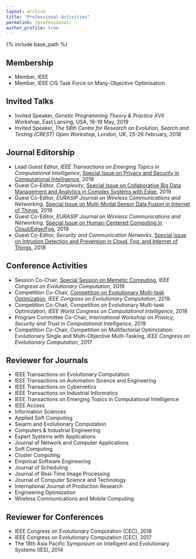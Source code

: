```yaml
---
layout: archive
title: "Professional Activities"
permalink: /professional/
author_profile: true
---
```


{% include base_path %}

## Membership

* Member, IEEE
* Member, IEEE CIS Task Force on Many-Objective Optimisation


## Invited Talks


* Invited Speaker, <i>Genetic Programming Theory & Practice XVII Workshop</i>, East Lansing, USA, 16-19 May, 2019
* Invited Speaker, <i>The 58th Centre for Research on Evolution, Search and Testing (CREST) Open Workshop</i>,
London, UK, 25-26 February, 2018


## Journal Editorship

* Lead Guest Editor, <i>IEEE Transactions on Emerging Topics in Computational Intelligence</i>, 
[Special Issue on Privacy and Security in Computational Intelligence](https://cis.ieee.org/images/files/Publications/TETCI/SI14_CFP_PSCI.pdf), 2019
* Guest Co-Editor, <i>Complexity</i>, 
[Special Issue on Collaborative Big Data Management and Analytics in Complex Systems with Edge](https://www.hindawi.com/journals/complexity/si/149145/cfp/), 2019
* Guest Co-Editor, <i>EURASIP Journal on Wireless Communications and Networking</i>, 
[Special Issue on Multi-Modal Sensor Data Fusion in Internet of Things](https://jwcn-eurasipjournals.springeropen.com/multi-modal-sensor), 2019
* Guest Co-Editor, <i>EURASIP Journal on Wireless Communications and Networking</i>, 
[Special Issue on Human-Centered Computing in Cloud/Edge/Fog](https://jwcn-eurasipjournals.springeropen.com/human-centered-computing), 2019
* Guest Co-Editor, <i>Security and Communication Networks</i>, 
[Special Issue on Intrusion Detection and Prevention in Cloud, Fog, and Internet of Things](https://www.hindawi.com/journals/scn/si/215106/cfp/), 2018


## Conference Activities

* Session Co-Chair, [Special Session on Memetic Computing](http://cec2019.org/programs/special_sessions.html#cec-01), <i>IEEE Congress on Evolutionary Computation</i>, 2019
* Competition Co-Chair, [Competition on Evolutionary Multi-task Optimization](http://www.bdsc.site/websites/MTO_competiton_2019/MTO_Competition_CEC_2019.html), <i>IEEE Congress on Evolutionary Computation</i>, 2019.
* Competition Co-Chair, Competition on Evolutionary Multi-task Optimization, <i>IEEE World Congress on Computational Intelligence</i>, 2018
* Program Committee Co-Chair, <i>International Workshop on Privacy, Security and Trust in Computational Intelligence</i>, 2018
* Competition Co-Chair, Competition on Multifactorial Optimization: Evolutionary Single and Multi-Objective Multi-Tasking, <i>IEEE Congress on Evolutionary Computation</i>, 2017


## Reviewer for Journals 

* IEEE Transactions on Evolutionary Computation 
* IEEE Transactions on Automation Sicence and Engineering
* IEEE Transactions on Cybernetics
* IEEE Transactions on Industrial Informatics
* IEEE Transactions on Emerging Topics in Computational Intelligence
* IEEE Access
* Information Sciences
* Applied Soft Computing
* Swarm and Evolutionary Computation
* Computers & Industrial Engineering
* Expert Systems with Applications
* Journal of Network and Computer Applications
* Soft Computing
* Cluster Computing
* Empirical Software Engineering
* Journal of Scheduling
* Journal of Real-Time Image Processing
* Journal of Computer Science and Technology
* International Journal of Production Research
* Engineering Optimization
* Wireless Communications and Mobile Computing

## Reviewer for Conferences

* IEEE Congress on Evolutionary Computation (CEC), 2018
* IEEE Congress on Evolutionary Computation (CEC), 2017
* The 18th Asia Pacific Symposium on Intelligent and Evolutionary Systems (IES), 2014
